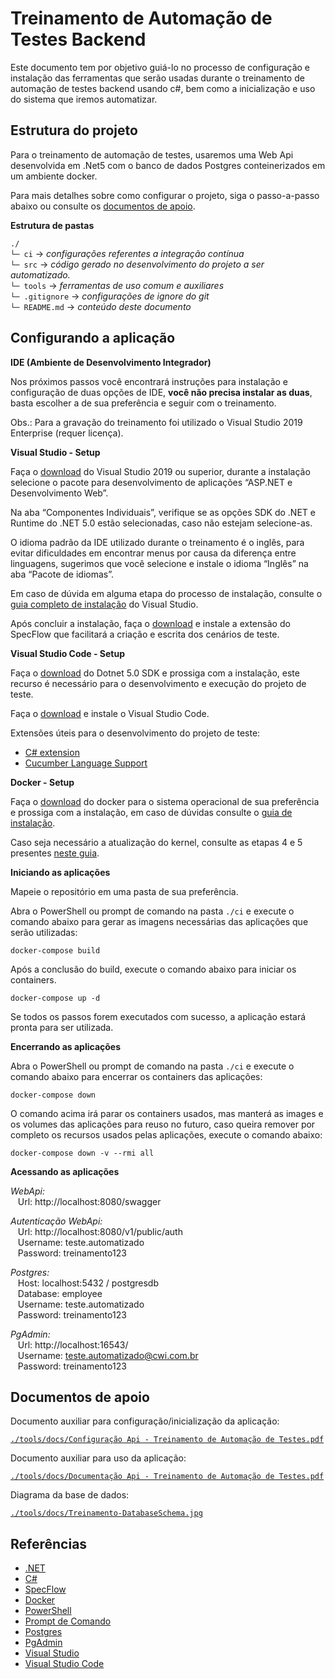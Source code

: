# Treinamento de Automação de Testes Backend

Este documento tem por objetivo guiá-lo no processo de configuração e instalação das ferramentas que serão usadas durante o treinamento de automação de testes backend usando c#, bem como a inicialização e uso do sistema que iremos automatizar.

## Estrutura do projeto

Para o treinamento de automação de testes, usaremos uma Web Api desenvolvida em .Net5 com o banco de dados Postgres conteinerizados em um ambiente docker.

Para mais detalhes sobre como configurar o projeto, siga o passo-a-passo abaixo ou consulte os [documentos de apoio](#documentos-de-apoio).

**Estrutura de pastas**

`./`<br />
`└─ ci` -> _configurações referentes a integração contínua_<br />
`└─ src` -> _código gerado no desenvolvimento do projeto a ser automatizado._<br />
`└─ tools` -> _ferramentas de uso comum e auxiliares_ <br />
`└─ .gitignore` -> _configurações de ignore do git_<br />
`└─ README.md` -> _conteúdo deste documento_

## Configurando a aplicação

**IDE (Ambiente de Desenvolvimento Integrador)**

Nos próximos passos você encontrará instruções para instalação e configuração de duas opções
de IDE, **você não precisa instalar as duas**, basta escolher a de sua preferência e seguir
com o treinamento.

Obs.:
Para a gravação do treinamento foi utilizado o Visual Studio 2019 Enterprise (requer
licença).

**Visual Studio - Setup**

Faça o [download](https://visualstudio.microsoft.com/pt-br/downloads/) do Visual Studio 2019 ou superior, durante a instalação selecione o pacote
para desenvolvimento de aplicações “ASP<i></i>.NET e Desenvolvimento Web”.

Na aba “Componentes Individuais”, verifique se as opções SDK do .NET e Runtime do .NET
5.0 estão selecionadas, caso não estejam selecione-as.

O idioma padrão da IDE utilizado durante o treinamento é o inglês, para evitar dificuldades
em encontrar menus por causa da diferença entre linguagens, sugerimos que você
selecione e instale o idioma “Inglês” na aba “Pacote de idiomas”.

Em caso de dúvida em alguma etapa do processo de instalação, consulte o [guia completo
de instalação](https://docs.microsoft.com/pt-br/visualstudio/install/install-visual-studio?view=vs-2019) do Visual Studio.

Após concluir a instalação, faça o [download](https://marketplace.visualstudio.com/items?itemName=TechTalkSpecFlowTeam.SpecFlowForVisualStudio) e instale a extensão do SpecFlow que facilitará a criação e escrita dos cenários de teste.

**Visual Studio Code - Setup**

Faça o [download](https://dotnet.microsoft.com/download/dotnet/5.0) do Dotnet 5.0 SDK e prossiga com a instalação, este recurso é necessário para o desenvolvimento e execução do projeto de teste.

Faça o [download](https://code.visualstudio.com/Download) e instale o Visual Studio Code.

Extensões úteis para o desenvolvimento do projeto de teste:
* [C# extension](https://marketplace.visualstudio.com/items?itemName=ms-dotnettools.csharp)
* [Cucumber Language Support](https://marketplace.visualstudio.com/items?itemName=alexkrechik.cucumberautocomplete)


**Docker - Setup**

Faça o [download](https://www.docker.com/get-started) do docker para o sistema operacional de sua preferência e prossiga com a instalação, em caso de dúvidas consulte o [guia de instalação](https://docs.docker.com/engine/install/).

Caso seja necessário a atualização do kernel, consulte as etapas 4 e 5 presentes [neste guia](https://docs.microsoft.com/pt-br/windows/wsl/install-win10#step-4---download-the-linux-kernel-update-package).

**Iniciando as aplicações**

Mapeie o repositório em uma pasta de sua preferência.

Abra o PowerShell ou prompt de comando na pasta `./ci` e execute o comando abaixo para gerar as imagens necessárias das aplicações que serão utilizadas:

```
docker-compose build
```

Após a conclusão do build, execute o comando abaixo para iniciar os containers.

```
docker-compose up -d
```

Se todos os passos forem executados com sucesso, a aplicação estará pronta para ser utilizada.

**Encerrando as aplicações**

Abra o PowerShell ou prompt de comando na pasta `./ci` e execute o comando abaixo para encerrar os containers das aplicações:

```
docker-compose down
```

O comando acima irá parar os containers usados, mas manterá as images e os volumes das aplicações para reuso no futuro, caso queira remover por completo os recursos usados pelas aplicações, execute o comando abaixo:

```
docker-compose down -v --rmi all
```

**Acessando as aplicações**

*WebApi:*<br/>
&nbsp;&nbsp;&nbsp;Url: http://localhost:8080/swagger<br/>

*Autenticação WebApi:*<br/>
&nbsp;&nbsp;&nbsp;Url: http://localhost:8080/v1/public/auth<br/>
&nbsp;&nbsp;&nbsp;Username: teste.automatizado<br/>
&nbsp;&nbsp;&nbsp;Password: treinamento123

*Postgres:*<br/>
&nbsp;&nbsp;&nbsp;Host: localhost:5432 / postgresdb<br/>
&nbsp;&nbsp;&nbsp;Database: employee<br/>
&nbsp;&nbsp;&nbsp;Username: teste.automatizado<br/>
&nbsp;&nbsp;&nbsp;Password: treinamento123

*PgAdmin:*<br/>
&nbsp;&nbsp;&nbsp;Url: http://localhost:16543/<br/>
&nbsp;&nbsp;&nbsp;Username: teste.automatizado@cwi.com.br<br/>
&nbsp;&nbsp;&nbsp;Password: treinamento123

## Documentos de apoio

Documento auxiliar para configuração/inicialização da aplicação:

[`./tools/docs/Configuração Api - Treinamento de Automação de Testes.pdf`](https://git.cwi.com.br/prytula-daniel/quadrante-qualidade/csharp-test-automation-workshop/blob/master/tools/docs/Configura%C3%A7%C3%A3o%20Api%20-%20Treinamento%20de%20Automa%C3%A7%C3%A3o%20de%20Testes.pdf)

Documento auxiliar para uso da aplicação:

[`./tools/docs/Documentação Api - Treinamento de Automação de Testes.pdf`](https://git.cwi.com.br/prytula-daniel/quadrante-qualidade/csharp-test-automation-workshop/blob/master/tools/docs/Documenta%C3%A7%C3%A3o%20Api%20-%20Treinamento%20de%20Automa%C3%A7%C3%A3o%20de%20Testes.pdf)

Diagrama da base de dados:

[`./tools/docs/Treinamento-DatabaseSchema.jpg`](https://git.cwi.com.br/prytula-daniel/quadrante-qualidade/csharp-test-automation-workshop/blob/master/tools/docs/Treinamento-DatabaseSchema.jpg)

## Referências
- [.NET](https://docs.microsoft.com/pt-br/dotnet/core/introduction)
- [C#](https://docs.microsoft.com/pt-br/dotnet/csharp/)
- [SpecFlow](https://docs.specflow.org/en/latest/)
- [Docker](https://docs.docker.com/get-started/)
- [PowerShell](https://docs.microsoft.com/pt-br/powershell/scripting/overview?view=powershell-7.1)
- [Prompt de Comando](https://docs.microsoft.com/pt-br/windows-server/administration/windows-commands/cmd)
- [Postgres](https://www.postgresql.org/)
- [PgAdmin](https://www.pgadmin.org/)
- [Visual Studio](https://visualstudio.microsoft.com/pt-br/)
- [Visual Studio Code](https://code.visualstudio.com/docs)